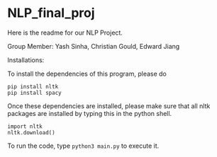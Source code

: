 # NLP_final_proj

Here is the readme for our NLP Project. 

Group Member: Yash Sinha, Christian Gould, Edward Jiang 

Installations: 

To install the dependencies of this program, please do 
```
pip install nltk
pip install spacy
```
Once these dependencies are installed, please make sure that all nltk packages are installed by typing this in the python shell.
```
import nltk 
nltk.download()
```
To run the code, type `python3 main.py` to execute it. 
